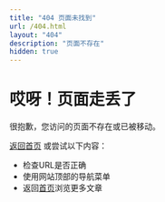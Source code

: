 ```yaml
---
title: "404 页面未找到"
url: /404.html
layout: "404"
description: "页面不存在"
hidden: true
---
```


# 哎呀！页面走丢了

很抱歉，您访问的页面不存在或已被移动。

[返回首页](/) 或尝试以下内容：

- 检查URL是否正确
- 使用网站顶部的导航菜单
- 返回[首页](/)浏览更多文章 